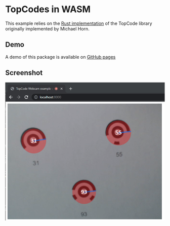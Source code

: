 # TopCodes in WASM

This example relies on the [Rust implementation](https://github.com/battesonb/topcodes-rs) of the TopCode library originally implemented by Michael Horn.

## Demo

A demo of this package is available on [GitHub pages](https://battesonb.github.io/topcodes-wasm-rs/)

## Screenshot

![Screenshot](docs/screenshot.png)
